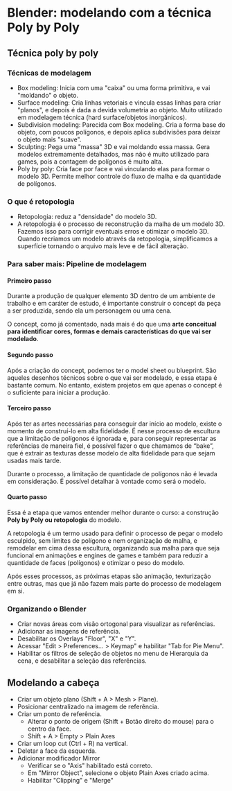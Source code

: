 # Blender: modelando com a técnica Poly by Poly

## Técnica poly by poly

### Técnicas de modelagem

- Box modeling: Inicia com uma "caixa" ou uma forma primitiva, e vai "moldando" o objeto.
- Surface modeling: Cria linhas vetoriais e vincula essas linhas para criar "planos", e depois é dada a devida volumetria ao objeto. Muito utilizado em modelagem técnica (hard surface/objetos inorgânicos).
- Subdivision modeling: Parecida com Box modeling. Cria a forma base do objeto, com poucos polígonos, e depois aplica subdivisões para deixar o objeto mais "suave".
- Sculpting: Pega uma "massa" 3D e vai moldando essa massa. Gera modelos extremamente detalhados, mas não é muito utilizado para games, pois a contagem de polígonos é muito alta.
- Poly by poly: Cria face por face e vai vinculando elas para formar o modelo 3D. Permite melhor controle do fluxo de malha e da quantidade de polígonos.

### O que é retopologia

- Retopologia: reduz a "densidade" do modelo 3D.
- A retopologia é o processo de reconstrução da malha de um modelo 3D. Fazemos isso para corrigir eventuais erros e otimizar o modelo 3D. Quando recriamos um modelo através da retopologia, simplificamos a superfície tornando o arquivo mais leve e de fácil alteração.

### Para saber mais: Pipeline de modelagem

#### Primeiro passo

Durante a produção de qualquer elemento 3D dentro de um ambiente de trabalho e em caráter de estudo, é importante construir o concept da peça a ser produzida, sendo ela um personagem ou uma cena.

O concept, como já comentado, nada mais é do que uma **arte conceitual para identificar cores, formas e demais características do que vai ser modelado**.

#### Segundo passo

Após a criação do concept, podemos ter o model sheet ou blueprint. São aqueles desenhos técnicos sobre o que vai ser modelado, e essa etapa é bastante comum. No entanto, existem projetos em que apenas o concept é o suficiente para iniciar a produção.

#### Terceiro passo

Após ter as artes necessárias para conseguir dar início ao modelo, existe o momento de construí-lo em alta fidelidade. É nesse processo de escultura que a limitação de polígonos é ignorada e, para conseguir representar as referências de maneira fiel, é possível fazer o que chamamos de “bake”, que é extrair as texturas desse modelo de alta fidelidade para que sejam usadas mais tarde.

Durante o processo, a limitação de quantidade de polígonos não é levada em consideração. É possível detalhar à vontade como será o modelo.

#### Quarto passo

Essa é a etapa que vamos entender melhor durante o curso: a construção **Poly by Poly ou retopologia** do modelo.

A retopologia é um termo usado para definir o processo de pegar o modelo esculpido, sem limites de polígono e nem organização de malha, e remodelar em cima dessa escultura, organizando sua malha para que seja funcional em animações e engines de games e também para reduzir a quantidade de faces (polígonos) e otimizar o peso do modelo.

Após esses processos, as próximas etapas são animação, texturização entre outras, mas que já não fazem mais parte do processo de modelagem em si.

### Organizando o Blender

- Criar novas áreas com visão ortogonal para visualizar as referências.
- Adicionar as imagens de referência.
- Desabilitar os Overlays "Floor", "X" e "Y".
- Acessar "Edit > Preferences... > Keymap" e habilitar "Tab for Pie Menu".
- Habilitar os filtros de seleção de objetos no menu de Hierarquia da cena, e desabilitar a seleção das referências.

## Modelando a cabeça

- Criar um objeto plano (Shift + A > Mesh > Plane).
- Posicionar centralizado na imagem de referência.
- Criar um ponto de referência.
    - Alterar o ponto de origem (Shift + Botão direito do mouse) para o centro da face.
    - Shift + A > Empty > Plain Axes
- Criar um loop cut (Ctrl + R) na vertical.
- Deletar a face da esquerda.
- Adicionar modificador Mirror
    - Verificar se o "Axis" habilitado está correto.
    - Em "Mirror Object", selecione o objeto Plain Axes criado acima.
    - Habilitar "Clipping" e "Merge"
